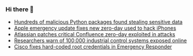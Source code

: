 ### Hi there 👋

<!--START_SECTION:feed-->
* [Hundreds of malicious Python packages found stealing sensitive data](https://www.bleepingcomputer.com/news/security/hundreds-of-malicious-python-packages-found-stealing-sensitive-data/)
* [Apple emergency update fixes new zero-day used to hack iPhones](https://www.bleepingcomputer.com/news/apple/apple-emergency-update-fixes-new-zero-day-used-to-hack-iphones/)
* [Atlassian patches critical Confluence zero-day exploited in attacks](https://www.bleepingcomputer.com/news/security/atlassian-patches-critical-confluence-zero-day-exploited-in-attacks/)
* [Researchers warn of 100,000 industrial control systems exposed online](https://www.bleepingcomputer.com/news/security/researchers-warn-of-100-000-industrial-control-systems-exposed-online/)
* [Cisco fixes hard-coded root credentials in Emergency Responder](https://www.bleepingcomputer.com/news/security/cisco-fixes-hard-coded-root-credentials-in-emergency-responder/)
<!--END_SECTION:feed-->

<!--
**frankenk/frankenk** is a ✨ _special_ ✨ repository because its `README.md` (this file) appears on your GitHub profile.

Here are some ideas to get you started:

- 🔭 I’m currently working on ...
- 🌱 I’m currently learning ...
- 👯 I’m looking to collaborate on ...
- 🤔 I’m looking for help with ...
- 💬 Ask me about ...
- 📫 How to reach me: ...
- 😄 Pronouns: ...
- ⚡ Fun fact: ...
-->



